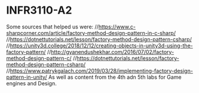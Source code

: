 # INFR3110-A2




Some sources that helped us were: 
//https://www.c-sharpcorner.com/article/factory-method-design-pattern-in-c-sharp/
//https://dotnettutorials.net/lesson/factory-method-design-pattern-csharp/
//https://unity3d.college/2018/12/12/creating-objects-in-unity3d-using-the-factory-pattern/ 
//http://gyanendushekhar.com/2016/07/02/factory-method-design-pattern-c/
//https://dotnettutorials.net/lesson/factory-method-design-pattern-csharp/
//https://www.patrykgalach.com/2019/03/28/implementing-factory-design-pattern-in-unity/
As well as content from the 4th adn 5th labs for Game engines and Design.
